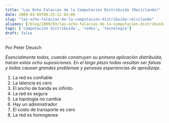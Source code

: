 ```yaml
---
title: "Las Ocho Falacias de la Computación Distribuida (Reciclando)"
date: 2009-03-05T08:25:11-03:00
slug: "las-ocho-falacias-de-la-computacion-distribuida-reciclando"
aliases: [/blog/2009/03/las-ocho-falacias-de-la-computacion-distribuida-reciclando.html]
tags: ['computación distribuida', 'redes', 'tecnología']
draft: false
---
```

Por Peter Deusch

*Esencialmente todos, cuando construyen su primera aplicación
distribuida, hacen estas ocho suposiciones. En el largo plazo todas
resultan ser falsas y todas causan grandes problemas y penosas
experiencias de apredizaje.*

1.  La red es confiable
2.  La latencia es cero
3.  El ancho de banda es infinito
4.  La red es segura
5.  La topología no cambia
6.  Hay un administrador
7.  El costo de transporte es cero
8.  La red es homogenea


